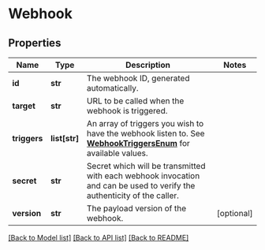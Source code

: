 # Webhook

## Properties
Name | Type | Description | Notes
------------ | ------------- | ------------- | -------------
**id** | **str** | The webhook ID, generated automatically. | 
**target** | **str** | URL to be called when the webhook is triggered. | 
**triggers** | **list[str]** | An array of triggers you wish to have the webhook listen to. See [**WebhookTriggersEnum**](Enums.md#WebhookTriggersEnum) for available values. | 
**secret** | **str** | Secret which will be transmitted with each webhook invocation and can be used to verify the authenticity of the caller. | 
**version** | **str** | The payload version of the webhook. | [optional] 

[[Back to Model list]](../README.md#documentation-for-models) [[Back to API list]](../README.md#documentation-for-api-endpoints) [[Back to README]](../README.md)


